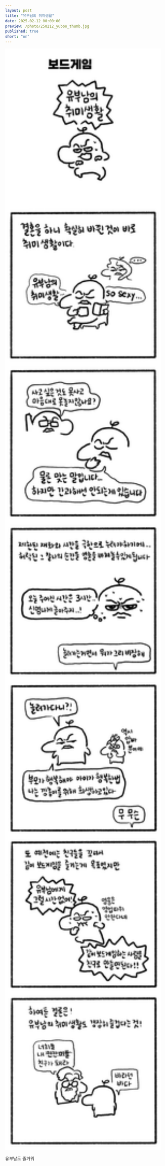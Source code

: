 ```yaml
---
layout: post
title: "유부남의 취미생활"
date: 2025-02-12 00:00:00
preview: /photo/250212_yuboo_thumb.jpg
published: true
short: "on"
---
```


<img src="/photo/250212_yuboo.jpg" width="1000">


유부남도 즐거워











